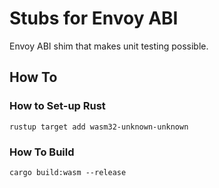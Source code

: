 # Stubs for Envoy ABI

Envoy ABI shim that makes unit testing possible.

## How To

### How to Set-up Rust

```shell
rustup target add wasm32-unknown-unknown
```

### How To Build

```shell
cargo build:wasm --release
```
